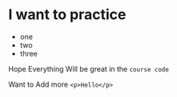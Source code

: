 # I want to practice

- one
- two
- three
   
Hope Everything Will be great in the `course code`   

Want to Add more ```<p>Hello</p>```